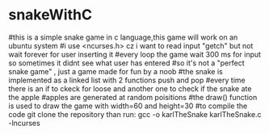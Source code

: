 # snakeWithC
#this is a simple snake game in c language,this game will work on an ubuntu system 
#i use <ncurses.h> cz i want to read input "getch" but not wait forever for user inserting it
#every loop the game wait 300 ms for input so  sometimes it didnt see what user has entered
#so it's not a "perfect snake game" , just a game made for fun by a noob
#the snake is implemented as a linked list with 2 functions push and pop
#every time there is an if to ckeck for loose and another one to check if the snake ate the apple
#apples are generated at random poisitions
#the draw() function is used to draw the game with width=60 and height=30
#to compile the code git clone the repository than run:
gcc -o karlTheSnake  karlTheSnake.c -lncurses

